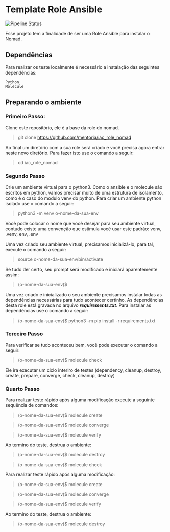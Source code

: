 # Template Role Ansible

![Pipeline Status](https://github.com/mentoriaiac/iac_role_nomad/actions/workflows/ci.yml/badge.svg) 

Esse projeto tem a finalidade de ser uma Role Ansible para instalar o Nomad.

## Dependências

Para realizar os teste localmente é necessário a instalação das seguintes dependências:

    Python
    Molecule

## Preparando o ambiente

### Primeiro Passo:

Clone este repositório, ele é a base da role do nomad.
> git clone https://github.com/mentoria/iac_role_nomad


Ao final um diretório com a sua role será criado e você precisa agora entrar neste novo diretório. Para fazer isto use o comando a seguir:
> cd iac_role_nomad


### Segundo Passo
Crie um ambiente virtual para o python3. Como o ansible e o molecule são escritos em python, vamos precisar muito de uma estrutura de isolamento, como é o caso do modulo venv do python. Para criar um ambiente python isolado use o comando a seguir:

> python3 -m venv o-nome-da-sua-env


Você pode colocar o nome que você desejar para seu ambiente virtual, contudo existe uma convenção que estimula você usar este padrão: venv, .venv, env, .env

Uma vez criado seu ambiente virtual, precisamos inicializá-lo, para tal, execute o comando a seguir:

> source o-nome-da-sua-env/bin/activate


Se tudo der certo, seu prompt será modificado e iniciará aparentemente assim:

> (o-nome-da-sua-env)$


Uma vez criado e inicializado o seu ambiente precisamos instalar todas as dependências necessárias para tudo acontecer certinho. As dependências desta role está gravada no arquivo ***requirements.txt***. Para instalar as dependências use o comando a seguir:

> (o-nome-da-sua-env)$ python3 -m pip install -r requirements.txt


### Terceiro Passo
Para verificar se tudo aconteceu bem, você pode executar o comando a seguir:

> (o-nome-da-sua-env)$ molecule check


Ele ira executar um ciclo interiro de testes (dependency, cleanup, destroy, create, prepare, converge, check, cleanup, destroy)

### Quarto Passo
Para realizar teste rápido após alguma modificação execute a seguinte sequência de comandos:

> (o-nome-da-sua-env)$ molecule create

> (o-nome-da-sua-env)$ molecule converge

> (o-nome-da-sua-env)$ molecule verify


Ao termino do teste, destrua o ambiente:

> (o-nome-da-sua-env)$ molecule destroy


> (o-nome-da-sua-env)$ molecule check


Para realizar teste rápido após alguma modificação:

> (o-nome-da-sua-env)$ molecule create

> (o-nome-da-sua-env)$ molecule converge

> (o-nome-da-sua-env)$ molecule verify


Ao termino do teste, destrua o ambiente:

> (o-nome-da-sua-env)$ molecule destroy
